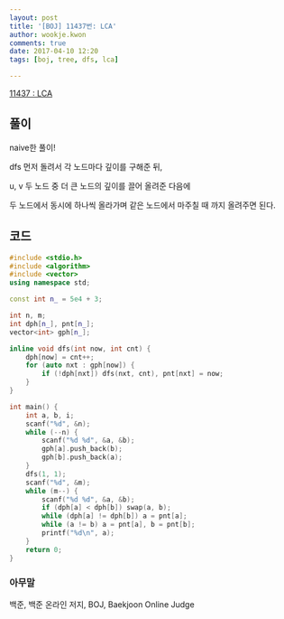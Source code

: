 ```yaml
---
layout: post
title: '[BOJ] 11437번: LCA'
author: wookje.kwon
comments: true
date: 2017-04-10 12:20
tags: [boj, tree, dfs, lca]

---
```


[11437 : LCA](https://www.acmicpc.net/problem/11437)

## 풀이

naive한 풀이!

dfs 먼저 돌려서 각 노드마다 깊이를 구해준 뒤,

u, v 두 노드 중 더 큰 노드의 깊이를 끌어 올려준 다음에

두 노드에서 동시에 하나씩 올라가며 같은 노드에서 마주칠 때 까지 올려주면 된다.

## 코드

```cpp
#include <stdio.h>
#include <algorithm>
#include <vector>
using namespace std;

const int n_ = 5e4 + 3;

int n, m;
int dph[n_], pnt[n_];
vector<int> gph[n_];

inline void dfs(int now, int cnt) {
	dph[now] = cnt++;
	for (auto nxt : gph[now]) {
		if (!dph[nxt]) dfs(nxt, cnt), pnt[nxt] = now;
	}
}

int main() {
	int a, b, i;
	scanf("%d", &n);
	while (--n) {
		scanf("%d %d", &a, &b);
		gph[a].push_back(b);
		gph[b].push_back(a);
	}
	dfs(1, 1);
	scanf("%d", &m);
	while (m--) {
		scanf("%d %d", &a, &b);
		if (dph[a] < dph[b]) swap(a, b);
		while (dph[a] != dph[b]) a = pnt[a];
		while (a != b) a = pnt[a], b = pnt[b];
		printf("%d\n", a);
	}
	return 0;
}
```

### 아무말  
백준, 백준 온라인 저지, BOJ, Baekjoon Online Judge
